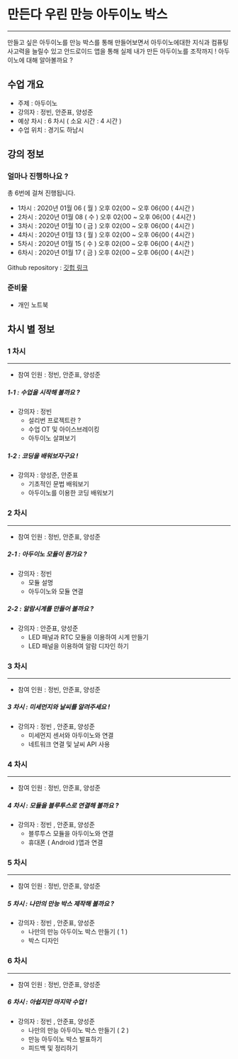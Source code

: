 ﻿# 만든다 우린 만능 아두이노 박스
---

만들고 싶은 아두이노를 만능 박스를 통해 만들어보면서
아두이노에대한 지식과 컴퓨팅 사고력을 늘릴수 있고 안드로이드 앱을 통해
실제 내가 만든 아두이노를 조작까지 ! 아두이노에 대해 알아볼까요 ?

## 수업 개요

* 주제 : 아두이노
* 강의자 : 정빈, 안준표, 양성준
* 예상 차시 : 6 차시 ( 소요 시간 : 4 시간 )
* 수업 위치 : 경기도 하남시

## 강의 정보 

### 얼마나 진행하나요 ?

총 6번에 걸쳐 진행됩니다. 

* 1차시 : 2020년 01월 06 ( 월 ) 오후 02{00 ~ 오후 06{00 ( 4시간 )
* 2차시 : 2020년 01월 08 ( 수 ) 오후 02{00 ~ 오후 06{00 ( 4시간 )
* 3차시 : 2020년 01월 10 ( 금 ) 오후 02{00 ~ 오후 06{00 ( 4시간 )
* 4차시 : 2020년 01월 13 ( 월 ) 오후 02{00 ~ 오후 06{00 ( 4시간 )
* 5차시 : 2020년 01월 15 ( 수 ) 오후 02{00 ~ 오후 06{00 ( 4시간 )
* 6차시 : 2020년 01월 17 ( 금 ) 오후 02{00 ~ 오후 06{00 ( 4시간 )

Github repository :  [깃헙 링크](https://github.com/sullivan-boxino/Sullivan_Project)
### 준비물 

* 개인 노트북 

## 차시 별 정보 

### 1 차시
---
* 참여 인원 : 정빈, 안준표, 양성준
##### 1-1 : 수업을 시작해 볼까요 ? 

* 강의자 : 정빈
    * 설리번 프로젝트란 ?   
    * 수업 OT 및 아이스브레이킹 
    * 아두이노 살펴보기 

##### 1-2 : 코딩을 배워보자구요 !
* 강의자 : 양성준, 안준표 
    * 기초적인 문법 배워보기
    * 아두이노를 이용한 코딩 배워보기

### 2 차시 
---
* 참여 인원 : 정빈, 안준표, 양성준
##### 2-1 : 아두이노 모듈이 뭔가요 ?
* 강의자 : 정빈 
    * 모듈 설명 
    * 아두이노와 모듈 연결 

##### 2-2 : 알람시계를 만들어 볼까요 ? 
* 강의자 : 안준표, 양성준
    * LED 패널과 RTC 모듈을 이용하여 시계 만들기
    * LED 패널을 이용하여 알람 디자인 하기

### 3 차시
--- 
* 참여 인원 : 정빈, 안준표, 양성준
##### 3 차시 : 미세먼지와 날씨를 알려주세요 ! 
* 강의자 : 정빈 , 안준표, 양성준
    * 미세먼지 센서와 아두이노와 연결
    * 네트워크 연결 및 날씨 API 사용

### 4 차시
---
* 참여 인원 : 정빈, 안준표, 양성준
##### 4 차시 : 모듈을 블루투스로 연결해 볼까요 ?
* 강의자 : 정빈 , 안준표, 양성준
    * 블루투스 모듈을 아두이노와 연결
    * 휴대폰 ( Android )앱과 연결

### 5 차시
---
* 참여 인원 : 정빈, 안준표, 양성준
##### 5 차시 : 나만의 만능 박스 제작해 볼까요 ?
* 강의자 : 정빈 , 안준표, 양성준
    * 나만의 만능 아두이노 박스 만들기 ( 1 )
    * 박스 디자인

### 6 차시 
---
* 참여 인원 : 정빈, 안준표, 양성준
##### 6 차시 : 아쉽지만 마지막 수업 !
* 강의자 : 정빈 , 안준표, 양성준
    * 나만의 만능 아두이노 박스 만들기 ( 2 )
    * 만능 아두이노 박스 발표하기
    * 피드백 및 정리하기